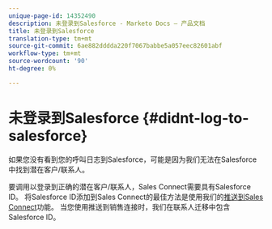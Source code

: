 ```yaml
---
unique-page-id: 14352490
description: 未登录到Salesforce - Marketo Docs — 产品文档
title: 未登录到Salesforce
translation-type: tm+mt
source-git-commit: 6ae882dddda220f7067babbe5a057eec82601abf
workflow-type: tm+mt
source-wordcount: '90'
ht-degree: 0%

---
```



# 未登录到Salesforce {#didnt-log-to-salesforce}

如果您没有看到您的呼叫日志到Salesforce，可能是因为我们无法在Salesforce中找到潜在客户/联系人。

要调用以登录到正确的潜在客户/联系人，Sales Connect需要具有Salesforce ID。 将Salesforce ID添加到Sales Connect的最佳方法是使用我们的[推送到Sales Connect](/help/marketo/product-docs/marketo-sales-connect/crm/salesforce-customization/push-to-sales-connect.md)功能。 当您使用推送到销售连接时，我们在联系人迁移中包含Salesforce ID。
